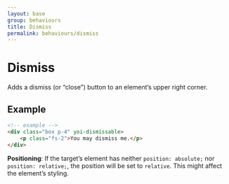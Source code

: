 ```yaml
---
layout: base
group: behaviours
title: Dismiss
permalink: behaviours/dismiss
---
```


# Dismiss

<p class="intro">Adds a dismiss (or “close”) button to an element’s upper right corner.</p>

## Example

```html
<!-- example -->
<div class="box p-4" yoi-dismissable>
    <p class="fs-2">You may dismiss me.</p>
</div>
```

<p class="hint hint--negative"><b>Positioning</b>: If the target’s element has neither <code>position: absolute;</code> nor <code>position: relative;</code>, the position will be set to <code>relative</code>. This might affect the element’s styling.</p>